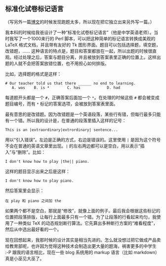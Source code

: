 <div class="inner">
<h2>标准化试卷标记语言</h2>
<p>（写另外一篇<a href="http://www.yinwang.org/blog-cn/2013/04/14/markdown">博文</a>的时候发现跑题太多，所以现在把它独立出来另外写一篇。）</p>
<p>我本科的时候给我爸设计了一种“标准化试卷标记语言”（他是中学英语老师）。当时我写了一个1000来行的 Perl 脚本，可以把这种简单的标记语言转换成美观的 LaTeX 格式文档，并且带有友好的 Tk 图形界面。题目可以包括选择题，填空题，改错题，…… 这种语言的特点是，题目和答案都放在一起，所以出题的时候很直观。经过处理之后，答案与题目分离，并且被放到答案表里正确的位置上。这样出题的人就不会把答案放错位置，也不用担心如何排版。</p>
<p>比如，选择题的格式是这样：</p>
<div class="language-plaintext highlighter-rouge"><div class="highlight"><pre class="highlight"><code># Our teacher told us that there ______ no end to learning.
   A. was    B. is *        C. has            D. had
</code></pre></div></div>
<p>每道题开头都是一个 <code class="language-plaintext highlighter-rouge">#</code>，正确答案后面加一个 <code class="language-plaintext highlighter-rouge">*</code>。在处理的时候这些 <code class="language-plaintext highlighter-rouge">#</code> 都会被变成题目编号，而有 <code class="language-plaintext highlighter-rouge">*</code> 标记的答案选项，会被放到答案表里面。</p>
<p>最有意思的是改错题。因为改错题是一个英语段落，某些行有错，但每行最多只能有一个错。所以我的设计是，在普通的段落里插入这样的记号：</p>
<div class="language-plaintext highlighter-rouge"><div class="highlight"><pre class="highlight"><code>This is an |extraordinary|extrordinary| sentence...
</code></pre></div></div>
<p>用以“引入错误”。左边是正确的方式，右边是错误的。这里使用 <code class="language-plaintext highlighter-rouge">|</code> 是因为这个符号不会在普通的英语文章里出现。<code class="language-plaintext highlighter-rouge">|</code> 的左右两边都可以是空白，用以表示“插入”与“删除”。比如：</p>
<div class="language-plaintext highlighter-rouge"><div class="highlight"><pre class="highlight"><code>I don't know how to play |the|| piano.
</code></pre></div></div>
<p>这样的题目显示出来之后是这样：</p>
<div class="language-plaintext highlighter-rouge"><div class="highlight"><pre class="highlight"><code>I don't know how to play piano.
</code></pre></div></div>
<p>然后答案里会显示：</p>
<div class="language-plaintext highlighter-rouge"><div class="highlight"><pre class="highlight"><code>在 play 和 piano 之间加 the
</code></pre></div></div>
<p>如果两个都不是空白，那就是“修改”，就像上面的例子。最后我会根据这些标记的位置把段落排版，让每行上面最多只有一个错。为了让段落的行看起来均匀，我使用了一种类似 TeX 的动态规划断行算法。它先算出多种断行方案的“难看程度”，然后从中选出最好看的一个。</p>
<p>现在回想起来，我那时候的设计其实是相当先进的。怎么就没想过把它做成产品卖给教育部呢，也许因为觉得这种技术会制造出更大量的题海，祸害更多的中学生 :-P 跟我的语言相比，现在一些 blog 系统用的 markup 语言（比如 markdown）真是小巫见大巫了。</p>
</div>
<div class="ad-banner" style="margin-top: 5px">
<script async src="//pagead2.googlesyndication.com/pagead/js/adsbygoogle.js"></script>
<ins class="adsbygoogle"
                    style="display:inline-block;width:100%;height:90px"
                    data-ad-client="ca-pub-1331524016319584"
                    data-ad-slot="6657867155"></ins>
<script>(adsbygoogle = window.adsbygoogle || []).push({});</script>
</div>
<script data-ad-client="ca-pub-1331524016319584" async
            src="https://pagead2.googlesyndication.com/pagead/js/adsbygoogle.js">
</script>
    